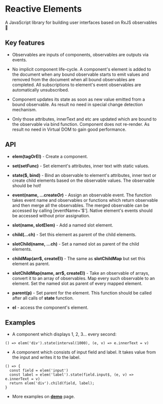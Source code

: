 # Reactive Elements

A JavaScript library for building user interfaces based on RxJS observables 🚀 

## Key features

- Observables are inputs of components, observables are outputs via events.

- No implicit component life-cycle. A component's element is added to the document when any bound observable starts to emit values and removed from the document when all bound observables are completed. All subscriptions to element's event observables are automatically unsubscribed.

- Component updates its state as soon as new value emitted from a bound observable. As result no need in special change detection mechanism. 

- Only those attributes, innerText and etc are updated which are bound to the observable via bind function. Component does not re-render. As result no need in Virtual DOM to gain good performance.


## API

- **elem(tagOrEl)** - Create a component.

- **set(setFunc)** - Set element's attributes, inner text with static values.

- **state($, bind)** - Bind an observable to element's attributes, inner text or create child elements based on the observable values. The observable should be hot!

- **event(name, ...create$Or$)** - Assign an observable event. The function takes event name and observables or functions which return observable and then merge all the observables. The merged observable can be accessed by calling [eventName+'$'].
Native element's events should be accessed without prior assignation. 

- **slot(name, slotElem)** - Add a named slot element.

- **child(...ch)** - Set this element as parent of the child elements.

- **slotChild(name, ...ch)** - Set a named slot as parent of the child elements.

- **childMap(arr$, createEl)** - The same as **slotChildMap** but set this element as parent. 

- **slotChildMap(name, arr$, createEl)** - Take an observable of arrays, convert it to an array of observables. Map every such observable to an element. Set the named slot as parent of every mapped element.

- **parent(p)** - Set parent for the element. This function should be called after all calls of **state** function.

- **el** - access the component's element.


## Examples

- A component which displays 1, 2, 3... every second:
```
() => elem('div').state(interval(1000), (e, v) => e.innerText = v)
```

- A component which consists of input field and label. It takes value from the input and writes it to the label.
```
() => { 
  const field = elem('input')
  const label = elem('label').state(field.input$, (e, v) => e.innerText = v)
  return elem('div').child(field, label);
}
```
- More examples on **[demo](https://es-repo.github.io/reactive-elements/demo/dist/)** page.
